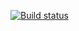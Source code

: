 [![Build status](https://ci.appveyor.com/api/projects/status/65tcjv4dy1v3c3do/branch/main?svg=true)](https://ci.appveyor.com/project/d3m1g/ahj-hw-5-ywbkv/branch/main)
